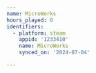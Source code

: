 ```yaml
---
name: MicroWorks
hours_played: 0
identifiers:
  - platform: steam
    appid: '1233410'
    name: MicroWorks
    synced_on: '2024-07-04'

---
```

